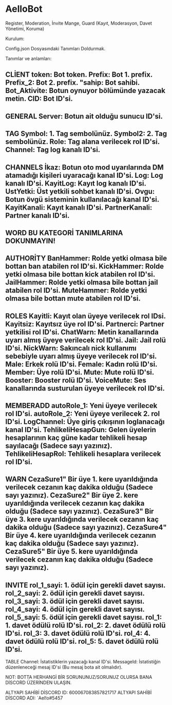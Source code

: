 # AelloBot
Register, Moderation, İnvite Mange, Guard (Kayıt, Moderasyon, Davet Yönetimi, Koruma)


Kurulum:

Config.json Dosyasındaki Tanımları Doldurmak.

Tanımlar ve anlamları:

CLİENT
token: Bot token.
Prefix: Bot 1. prefix.
Prefix_2: Bot 2. prefix.
"sahip: Bot sahibi.
Bot_Aktivite: Botun oynuyor bölümünde yazacak metin.
CID: Bot ID'si.
----------------

GENERAL
Server: Botun ait olduğu sunucu ID'si.
----------------

TAG
Symbol: 1. Tag sembolünüz.
Symbol2: 2. Tag sembolünüz.
Role: Tag alana verilecek rol ID'si.
Channel: Tag log kanalı ID'si.
----------------

CHANNELS
İkaz: Botun oto mod uyarılarında DM atamadığı kişileri uyaracağı kanal ID'si.
Log: Log kanalı ID'si.
KayitLog: Kayıt log kanalı ID'si.
UstYetki: Üst yetkili sohbet kanalı ID'si.
Ovgu: Botun övgü sisteminin kullanılacağı kanal ID'si.
KayitKanali: Kayıt kanalı ID'si.
PartnerKanali: Partner kanalı ID'si.
----------------

WORD
BU KATEGORİ TANIMLARINA DOKUNMAYIN!
----------------

AUTHORİTY
BanHammer: Rolde yetki olmasa bile bottan ban atabilen rol ID'si.
KickHammer: Rolde yetki olmasa bile bottan kick atabilen rol ID'si.
JailHammer: Rolde yetki olmasa bile bottan jail atabilen rol ID'si.
MuteHammer: Rolde yetki olmasa bile bottan mute atabilen rol ID'si.
----------------

ROLES
Kayitli: Kayıt olan üyeye verilecek rol IDsi.
Kayitsiz: Kayıtsız üye rol ID'si.
Partnerci: Partner yetkilisi rol ID'si.
ChatWarn: Metin kanallarında uyarı almış üyeye verilecek rol ID'si.
Jail: Jail rolü ID'si.
NickWarn: Sakıncalı nick kullanımı sebebiyle uyarı almış üyeye verilecek rol ID'si.
Male: Erkek rolü ID'si.
Female: Kadın rolü ID'si.
Member: Üye rolü ID'si.
Mute: Mute rolü ID'si.
Booster: Booster rolü ID'si.
VoiceMute: Ses kanallarında susturulan üyeye verilecek rol ID'si.
----------------

MEMBERADD
autoRole_1: Yeni üyeye verilecek rol ID'si.
autoRole_2: Yeni üyeye verilecek 2. rol ID'si.
LogChannel: Üye giriş çıkışının loglanacağı kanal ID'si.
TehlikeliHesapGun: Gelen üyelerin hesaplarının kaç güne kadar tehlikeli hesap sayılacağı (Sadece sayı yazınız).
TehlikeliHesapRol: Tehlikeli hesaplara verilecek rol ID'si.
----------------

WARN
CezaSure1" Bir üye 1. kere uyarıldığında verilecek cezanın kaç dakika olduğu (Sadece sayı yazınız). 
CezaSure2" Bir üye 2. kere uyarıldığında verilecek cezanın kaç dakika olduğu (Sadece sayı yazınız). 
CezaSure3" Bir üye 3. kere uyarıldığında verilecek cezanın kaç dakika olduğu (Sadece sayı yazınız). 
CezaSure4" Bir üye 4. kere uyarıldığında verilecek cezanın kaç dakika olduğu (Sadece sayı yazınız). 
CezaSure5" Bir üye 5. kere uyarıldığında verilecek cezanın kaç dakika olduğu (Sadece sayı yazınız). 
----------------

INVITE
rol_1_sayi: 1. ödül için gerekli davet sayısı.
rol_2_sayi: 2. ödül için gerekli davet sayısı.
rol_3_sayi: 3. ödül için gerekli davet sayısı.
rol_4_sayi: 4. ödül için gerekli davet sayısı.
rol_5_sayi: 5. ödül için gerekli davet sayısı.
rol_1: 1. davet ödülü rolü ID'si.
rol_2: 2. davet ödülü rolü ID'si.
rol_3: 3. davet ödülü rolü ID'si.
rol_4: 4. davet ödülü rolü ID'si.
rol_5: 5. davet ödülü rolü ID'si.
----------------

TABLE
Channel: İstatistiklerin yazacağı kanal ID'si.
MessageId: İstatistiğin düzenleneceği mesaj ID'si (Bu mesaj bota ait olmalıdır).


NOT: BOTTA HERHANGİ BİR SORUNUNUZ/SORUNUZ OLURSA BANA DİSCORD ÜZERİNDEN ULAŞIN.

ALTYAPI SAHİBİ DİSCORD ID: 600067083857821717
ALTYAPI SAHİBİ DİSCORD ADI: `Ael!o#5457

